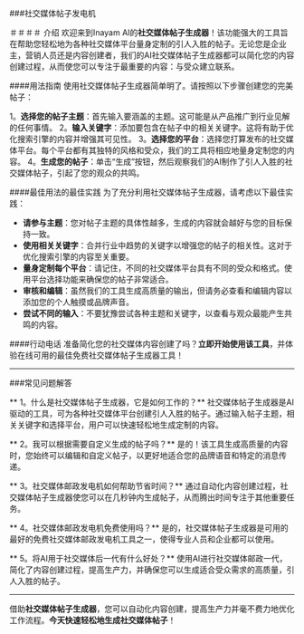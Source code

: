 ###社交媒体帖子发电机

＃＃＃＃ 介绍
欢迎来到Inayam AI的**社交媒体帖子生成器**！该功能强大的工具旨在帮助您轻松地为各种社交媒体平台量身定制的引人入胜的帖子。无论您是企业主，营销人员还是内容创建者，我们的AI社交媒体帖子生成器都可以简化您的内容创建过程，从而使您可以专注于最重要的内容：与受众建立联系。

####用法指南
使用社交媒体帖子生成器简单明了。请按照以下步骤创建您的完美帖子：

1。**选择您的帖子主题**：首先输入要涵盖的主题。这可能是从产品推广到行业见解的任何事情。
2。**输入关键字**：添加要包含在帖子中的相关关键字。这将有助于优化搜索引擎的内容并增强其可见性。
3。**选择您的平台**：选择您打算发布的社交媒体平台。每个平台都有其独特的风格和受众，我们的工具将相应地量身定制您的内容。
4。**生成您的帖子**：单击“生成”按钮，然后观察我们的AI制作了引人入胜的社交媒体帖子，引起了您的观众的共鸣。

####最佳用法的最佳实践
为了充分利用社交媒体帖子生成器，请考虑以下最佳实践：

-  **请参与主题**：您对帖子主题的具体性越多，生成的内容就会越好与您的目标保持一致。
-  **使用相关关键字**：合并行业中趋势的关键字以增强您的帖子的相关性。这对于优化搜索引擎的内容至关重要。
-  **量身定制每个平台**：请记住，不同的社交媒体平台具有不同的受众和格式。使用平台选择功能来确保您的帖子非常适合。
-  **审核和编辑**：虽然我们的工具生成高质量的输出，但请务必查看和编辑内容以添加您的个人触摸或品牌声音。
-  **尝试不同的输入**：不要犹豫尝试各种主题和关键字，以查看与观众最能产生共鸣的内容。

####行动电话
准备简化您的社交媒体内容创建了吗？**立即开始使用该工具**，并体验在线可用的最佳免费社交媒体帖子生成器工具！

---

###常见问题解答

** 1。什么是社交媒体帖子生成器，它是如何工作的？**
社交媒体帖子生成器是AI驱动的工具，可为各种社交媒体平台创建引人入胜的帖子。通过输入帖子主题，相关关键字和选择平台，用户可以快速轻松地生成定制的内容。

** 2。我可以根据需要自定义生成的帖子吗？**
是的！该工具生成高质量的内容时，您始终可以编辑和自定义帖子，以更好地适合您的品牌语音和特定的消息传递。

** 3。社交媒体邮政发电机如何帮助节省时间？**
通过自动化内容创建过程，社交媒体帖子生成器使您可以在几秒钟内生成帖子，从而腾出时间专注于其他重要任务。

** 4。社交媒体邮政发电机免费使用吗？**
是的，社交媒体帖子生成器是可用的最好的免费社交媒体邮政发电机工具之一，使得专业人员和企业都可以使用。

** 5。将AI用于社交媒体后一代有什么好处？**
使用AI进行社交媒体邮政一代，简化了内容创建过程，提高生产力，并确保您可以生成适合受众需求的高质量，引人入胜的帖子。

---

借助**社交媒体帖子生成器**，您可以自动化内容创建，提高生产力并毫不费力地优化工作流程。**今天快速轻松地生成社交媒体帖子**！